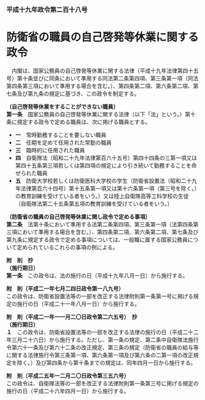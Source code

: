 ### 平成十九年政令第二百十八号  
# 防衛省の職員の自己啓発等休業に関する政令  
　内閣は、国家公務員の自己啓発等休業に関する法律（平成十九年法律第四十五号）第十条並びに同条において準用する同法第二条第四項、第三条第一項（同法第四条第三項において準用する場合を含む。）、第四条第二項、第六条第二項、第七条及び第九条の規定に基づき、この政令を制定する。  
  
**（自己啓発等休業をすることができない職員）**  
**第一条**　国家公務員の自己啓発等休業に関する法律（以下「法」という。）第十条に規定する政令で定める職員は、次に掲げる職員とする。  
* **一**　常時勤務することを要しない職員  
* **二**　任期を定めて任用された常勤の職員  
* **三**　臨時的に任用された職員  
* **四**　自衛隊法（昭和二十九年法律第百六十五号）第四十四条の三第一項又は第四十五条第三項若しくは第四項の規定により引き続いて勤務することを命ぜられた職員  
* **五**　防衛大学校若しくは防衛医科大学校の学生（防衛省設置法（昭和二十九年法律第百六十四号）第十五条第一項又は第十六条第一項（第三号を除く。）の教育訓練を受けている者をいう。）又は陸上自衛隊高等工科学校の生徒（自衛隊法第二十五条第五項の教育訓練を受けている者をいう。）  
  
**（防衛省の職員の自己啓発等休業に関し政令で定める事項）**  
**第二条**　法第十条において準用する法第二条第四項、第三条第一項（法第四条第三項において準用する場合を含む。）、第四条第二項、第六条第二項、第七条及び第九条に規定する政令で定める事項については、一般職に属する国家公務員について定められているこれらの事項の例による。  
  
**附　則　抄**  
**（施行期日）**  
**第一条**　この政令は、法の施行の日（平成十九年八月一日）から施行する。  
  
**附　則（平成二一年七月二四日政令第一八九号）**  
この政令は、防衛省設置法等の一部を改正する法律附則第一条第一号に掲げる規定の施行の日（平成二十一年八月一日）から施行する。  
  
**附　則（平成二一年一一月二〇日政令第二六五号）　抄**  
**（施行期日）**  
**１**　この政令は、防衛省設置法等の一部を改正する法律の施行の日（平成二十二年三月二十六日）から施行する。ただし、第一条の規定、第二条中自衛隊法施行令第六十一条及び第六十二条の改正規定、第三条の規定（防衛省の職員の給与等に関する法律施行令第三条第一項、第六条第一項及び第六条の二第一項の改正規定を除く。）及び第四条から第十条までの規定は、同年四月一日から施行する。  
  
**附　則（平成二五年一二月二〇日政令第三五六号）**  
この政令は、自衛隊法等の一部を改正する法律附則第一条第三号に掲げる規定の施行の日（平成二十六年四月一日）から施行する。  
  
